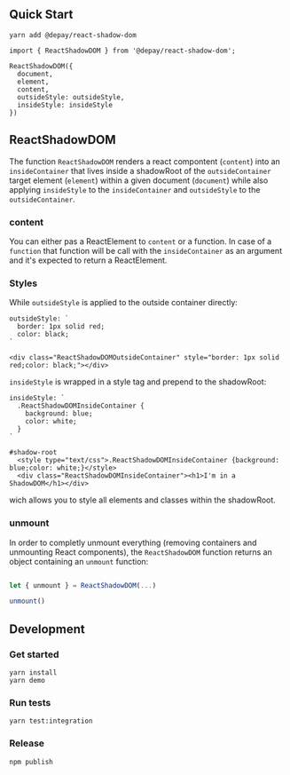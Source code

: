 ## Quick Start

```
yarn add @depay/react-shadow-dom
```

```
import { ReactShadowDOM } from '@depay/react-shadow-dom';
```

```
ReactShadowDOM({
  document,
  element,
  content,
  outsideStyle: outsideStyle,
  insideStyle: insideStyle
})
```

## ReactShadowDOM

The function `ReactShadowDOM` renders a react compontent (`content`) into an `insideContainer` that lives inside a shadowRoot of the `outsideContainer`
target element (`element`) within a given document (`document`) while also applying `insideStyle` to the `insideContainer` and `outsideStyle` to the `outsideContainer`.

### content

You can either pas a ReactElement to `content` or a function. In case of a `function` that function will be call with the `insideContainer` as an argument and it's expected to return a ReactElement.

### Styles

While `outsideStyle` is applied to the outside container directly:
```
outsideStyle: `
  border: 1px solid red;
  color: black;
`
```
```
<div class="ReactShadowDOMOutsideContainer" style="border: 1px solid red;color: black;"></div>
```

`insideStyle` is wrapped in a style tag and prepend to the shadowRoot:
```
insideStyle: `
  .ReactShadowDOMInsideContainer {
    background: blue;
    color: white;
  }
`
```
```
#shadow-root
  <style type="text/css">.ReactShadowDOMInsideContainer {background: blue;color: white;}</style>
  <div class="ReactShadowDOMInsideContainer"><h1>I'm in a ShadowDOM</h1></div>
```

wich allows you to style all elements and classes within the shadowRoot.

### unmount

In order to completly unmount everything (removing containers and unmounting React components),
the `ReactShadowDOM` function returns an object containing an `unmount` function:

```javascript

let { unmount } = ReactShadowDOM(...)

unmount()

```

## Development

### Get started

```
yarn install
yarn demo
```

### Run tests

```
yarn test:integration
```

### Release

```
npm publish
```
